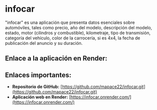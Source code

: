 # infocar
"infocar" es una aplicación que presenta datos esenciales sobre automóviles, tales como precio, año del modelo, descripción del modelo, estado, motor (cilindros y combustible), kilometraje, tipo de transmisión, categoría del vehículo, color de la carrocería, si es 4x4, la fecha de publicación del anuncio y su duración.

## Enlace a la aplicación en Render:

## Enlaces importantes:

* **Repositorio de GitHub:** [https://github.com/mapace22/infocar.git](https://github.com/mapace22/infocar.git)
* **Aplicación web en Render:** [https://infocar.onrender.com/](https://infocar.onrender.com/)
